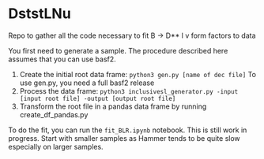 # DststLNu
Repo to gather all the code necessary to fit B -> D** l v form factors to data

You first need to generate a sample. The procedure described here assumes that you can use basf2.
1) Create the initial root data frame: `python3 gen.py [name of dec file]`
To use gen.py, you need a full basf2 release
2) Process the data frame: `python3 inclusivesl_generator.py -input [input root file] -output [output root file]`
3) Transform the root file in a pandas data frame by running create_df_pandas.py

To do the fit, you can run the `fit_BLR.ipynb` notebook. This is still work in progress. Start with smaller samples as Hammer tends to be quite slow especially on larger samples.
